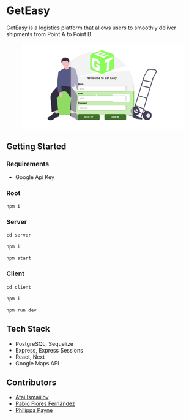 # GetEasy

GetEasy is a logistics platform that allows users to smoothly deliver shipments from Point A to Point B.

<figure>
    <img alt="get easy log in" width="1000vw" src="assets/screenshot.png">
</figure>

## Getting Started

### Requirements

- Google Api Key

### Root

```
npm i
```

### Server

```
cd server
```

```
npm i
```

```
npm start
```

### Client
```
cd client
```

```
npm i
```

```
npm run dev
```


## Tech Stack

- PostgreSQL, Sequelize
- Express, Express Sessions
- React, Next
- Google Maps API

## Contributors

- [Atai Ismaiilov]('https://github.com/ismaiilov-atai/')
- [Pablo Flores Fernández]('https://github.com/flores5545/')
- [Philippa Payne]('https://github.com/P-C-R-P/')
